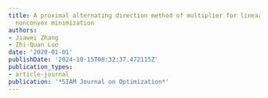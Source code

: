 ```yaml
---
title: A proximal alternating direction method of multiplier for linearly constrained
  nonconvex minimization
authors:
- Jiawei Zhang
- Zhi-Quan Luo
date: '2020-01-01'
publishDate: '2024-10-15T08:32:37.472115Z'
publication_types:
- article-journal
publication: '*SIAM Journal on Optimization*'
---
```

